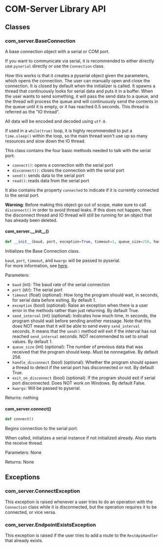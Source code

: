 # COM-Server Library API

## Classes

### com_server.BaseConnection
A base connection object with a serial or COM port.

If you want to communicate via serial, it is recommended to
either directly use `pyserial` directly or use the `Connection` class.

How this works is that it creates a pyserial object given the parameters, which opens the connection. 
The user can manually open and close the connection. It is closed by default when the initializer is called.
It spawns a thread that continuously looks for serial data and puts it in a buffer. 
When the user wants to send something, it will pass the send data to a queue,
and the thread will process the queue and will continuously send the contents in the queue
until it is empty, or it has reached 0.5 seconds. This thread is referred as the "IO thread".

All data will be encoded and decoded using `utf-8`.

If used in a `while(true)` loop, it is highly recommended to put a `time.sleep()` within the loop,
so the main thread won't use up so many resources and slow down the IO thread.

This class contains the four basic methods needed to talk with the serial port:

- `connect()`: opens a connection with the serial port
- `disconnect()`: closes the connection with the serial port
- `send()`: sends data to the serial port
- `read()`: reads data from the serial port

It also contains the property `connected` to indicate if it is currently connected to the serial port.

**Warning**: Before making this object go out of scope, make sure to call `disconnect()` in order to avoid thread leaks. If this does not happen, then the disconnect thread and IO thread will still be running for an object that has already been deleted.

#### com_server.\_\_init\_\_()

```py
def __init__(baud, port, exception=True, timeout=1, queue_size=256, handle_disconnect=True, exit_on_disconnect=True, **kwargs)
```

Initializes the Base Connection class. 

`baud`, `port`, `timeout`, and `kwargs` will be passed to pyserial.  
For more information, see [here](https://pyserial.readthedocs.io/en/latest/pyserial_api.html#serial.Serial).

Parameters:

- `baud` (int): The baud rate of the serial connection 
- `port` (str): The serial port
- `timeout` (float) (optional): How long the program should wait, in seconds, for serial data before exiting. By default 1.
- `exception` (bool) (optional): Raise an exception when there is a user error in the methods rather than just returning. By default True.
- `send_interval` (int) (optional): Indicates how much time, in seconds, the program should wait before sending another message. 
Note that this does NOT mean that it will be able to send every `send_interval` seconds. It means that the `send()` method will 
exit if the interval has not reached `send_interval` seconds. NOT recommended to set to small values. By default 1.
- `queue_size` (int) (optional): The number of previous data that was received that the program should keep. Must be nonnegative. By default 256.
- `handle_disconnect` (bool) (optional): Whether the program should spawn a thread to detect if the serial port has disconnected or not. By default True.
- `exit_on_disconnect` (bool) (optional): If the program should exit if serial port disconnected. Does NOT work on Windows. By default False.
- `kwargs`: Will be passed to pyserial.

Returns: nothing

#### com_server.connect()

```py
def connect()
```

Begins connection to the serial port.

When called, initializes a serial instance if not initialized already. Also starts the receive thread.

Parameters: None

Returns: None

####

## Exceptions

### com_server.ConnectException  

This exception is raised whenever a user tries to do an operation with the `Connection` class while it is disconnected, but the operation requires it to be connected, or vice versa.

### com_server.EndpointExistsException

This exception is raised if the user tries to add a route to the `RestApiHandler` that already exists.
